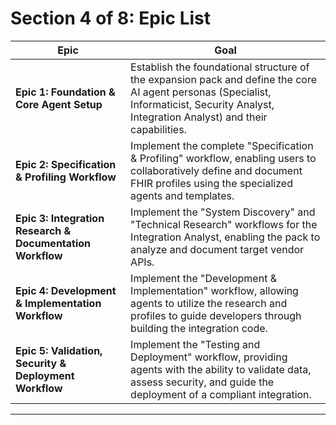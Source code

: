 # Section 4 of 8: Epic List

| Epic | Goal |
|------|------|
| **Epic 1: Foundation & Core Agent Setup** | Establish the foundational structure of the expansion pack and define the core AI agent personas (Specialist, Informaticist, Security Analyst, Integration Analyst) and their capabilities. |
| **Epic 2: Specification & Profiling Workflow** | Implement the complete "Specification & Profiling" workflow, enabling users to collaboratively define and document FHIR profiles using the specialized agents and templates. |
| **Epic 3: Integration Research & Documentation Workflow** | Implement the "System Discovery" and "Technical Research" workflows for the Integration Analyst, enabling the pack to analyze and document target vendor APIs. |
| **Epic 4: Development & Implementation Workflow** | Implement the "Development & Implementation" workflow, allowing agents to utilize the research and profiles to guide developers through building the integration code. |
| **Epic 5: Validation, Security & Deployment Workflow** | Implement the "Testing and Deployment" workflow, providing agents with the ability to validate data, assess security, and guide the deployment of a compliant integration. |

---
